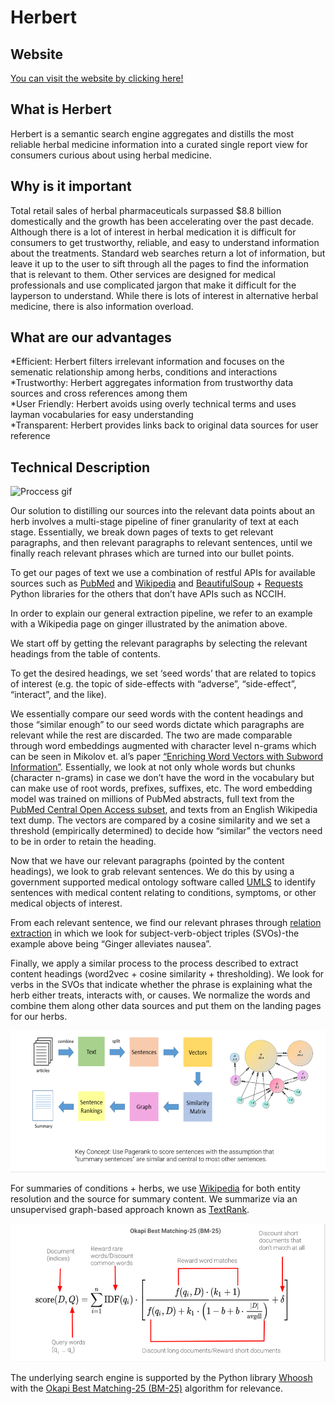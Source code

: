 # Herbert

## Website
[You can visit the website by clicking here!](http://w210herbert-dev.us-west-2.elasticbeanstalk.com/)<br/> 

## What is Herbert
Herbert is a semantic search engine aggregates and distills the most reliable herbal medicine information into a curated single report view for consumers curious about using herbal medicine.<br/>

## Why is it important
Total retail sales of herbal pharmaceuticals surpassed $8.8 billion domestically and the growth has been accelerating over the past decade. Although there is a lot of interest in herbal medication it is difficult for consumers to get trustworthy, reliable, and easy to understand information about the treatments. Standard web searches return a lot of information, but leave it up to the user to sift through all the pages to find the information that is relevant to them. Other services are designed for medical professionals and use complicated jargon that make it difficult for the layperson to understand. While there is lots of interest in alternative herbal medicine, there is also information overload.<br/>

## What are our advantages
*Efficient: Herbert filters irrelevant information and focuses on the semenatic relationship among herbs, conditions and interactions<br/>
*Trustworthy: Herbert aggregates information from trustworthy data sources and cross references among them<br/>
*User Friendly: Herbert avoids using overly technical terms and uses layman vocabularies for easy understanding<br/>
*Transparent: Herbert provides links back to original data sources for user reference<br/>

## Technical Description

![Proccess gif](img/herbert.gif)

Our solution to distilling our sources into the relevant data points about an herb involves a multi-stage pipeline of finer granularity of text at each stage. Essentially, we break down pages of texts to get relevant paragraphs, and then relevant paragraphs to relevant sentences, until we finally reach relevant phrases which are turned into our bullet points.

To get our pages of text we use a combination of restful APIs for available sources such as [PubMed](https://www.ncbi.nlm.nih.gov/home/develop/api/) and [Wikipedia](https://www.mediawiki.org/wiki/API:Main_page) and [BeautifulSoup](https://www.crummy.com/software/BeautifulSoup/bs4/doc/) + [Requests](https://requests.readthedocs.io/en/master/) Python libraries for the others that don’t have APIs such as NCCIH.<br/>

In order to explain our general extraction pipeline, we refer to an example with a Wikipedia page on ginger illustrated by the animation above.<br/>

We start off by getting the relevant paragraphs by selecting the relevant headings from the table of contents.<br/> 

To get the desired headings, we set ‘seed words’ that are related to topics of interest (e.g. the topic of side-effects with “adverse”, “side-effect”, “interact”, and the like).<br/> 

We essentially compare our seed words with the content headings and those “similar enough” to our seed words dictate which paragraphs are relevant while the rest are discarded. The two are made comparable through word embeddings augmented with character level n-grams which can be seen in Mikolov et. al’s paper [“Enriching Word Vectors with Subword Information”](https://arxiv.org/abs/1607.04606). Essentially, we look at not only whole words but chunks (character n-grams) in case we don’t have the word in the vocabulary but can make use of root words, prefixes, suffixes, etc. The word embedding model was trained on millions of PubMed abstracts, full text from the [PubMed Central Open Access subset](http://www.ncbi.nlm.nih.gov/pmc/tools/openftlist/), and texts from an English Wikipedia text dump. The vectors are compared by a cosine similarity and we set a threshold (empirically determined) to decide how “similar” the vectors need to be in order to retain the heading.<br/>

Now that we have our relevant paragraphs (pointed by the content headings),  we look to grab relevant sentences. We do this by using a government supported medical ontology software called [UMLS](https://www.nlm.nih.gov/research/umls/index.html) to identify sentences  with medical content relating to conditions, symptoms, or other medical objects of interest.<br/>

From each relevant sentence, we find our relevant phrases through [relation extraction](http://resources.mpi-inf.mpg.de/d5/clausie/clausie-www13.pdf) in which we look for subject-verb-object triples (SVOs)-the example above being “Ginger alleviates nausea”.<br/> 

Finally, we apply a similar process to the process described to extract content headings (word2vec + cosine similarity + thresholding). We look for verbs in the SVOs that indicate whether the phrase is explaining what the herb either treats, interacts with, or causes.
We normalize the words and combine them along other data sources and put them on the landing pages for our herbs.<br/>


![Summary Diagram](img/TextRank.png) 

For summaries of conditions + herbs, we use [Wikipedia](https://www.mediawiki.org/wiki/API:Main_page) for both entity resolution and the source for summary content. We summarize via an unsupervised graph-based approach known as [TextRank](https://web.eecs.umich.edu/~mihalcea/papers/mihalcea.emnlp04.pdf).<br/> 



 ![Query Formula](img/BM25.png) 

The underlying search engine is supported by the Python library [Whoosh](https://pypi.org/project/Whoosh/) with the [Okapi Best Matching-25 (BM-25)](https://web.stanford.edu/class/cs276/handouts/lecture12-bm25etc.pdf) algorithm for relevance.<br/>

